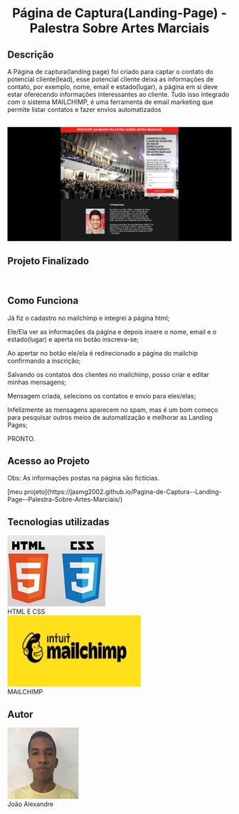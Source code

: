 <h1 align="center">  Página de Captura(Landing-Page) - Palestra Sobre Artes Marciais </h1>

<h2>Descrição</h2>
<p>A Página de captura(landing page) foi criado para captar o contato do potencial cliente(lead), esse potencial cliente deixa as informações de contato, por exemplo, nome, email e estado(lugar), a página em si deve estar oferecendo informações interessantes ao cliente. Tudo isso integrado com o sistema MAILCHIMP, é uma ferramenta de email marketing  que permite listar contatos e fazer envios automatizados</p><br>

<img src="https://github.com/Jasmg2002/Pagina-de-Captura--Landing-Page--Palestra-Sobre-Artes-Marciais/blob/main/image/photoPage.JPG">

<h2 color=green >Projeto Finalizado</h2><br>

<h2>Como Funciona</h2>
    <p>Já fiz o cadastro no mailchimp e integrei à página html;</p>
    <p>Ele/Ela ver as informações da página e depois insere o nome, email e o estado(lugar) e aperta no botão inscreva-se;</p>
    <p>Ao apertar no botão ele/ela é redirecionado a página do mailchip confirmando a inscrição;</p>
    <p>Salvando os contatos dos clientes no mailchimp, posso criar e editar minhas mensagens;</p>
    <p>Mensagem criada, seleciono os contatos e envio para eles/elas;</p>
    <p>Infelizmente as mensagens aparecem no spam, mas é um bom começo para pesquisar outros meios de automatização e melhorar as Landing Pages;</p>
    <p>PRONTO.</p>

<h2>Acesso ao Projeto</h2>
<p>Obs: As informações postas na página são fictícias.</p>
  [meu projeto](https://jasmg2002.github.io/Pagina-de-Captura--Landing-Page--Palestra-Sobre-Artes-Marciais/)
  
<h2>Tecnologias utilizadas</h2>
<div>
  <img width=220px height=160px src="./image/html_css.jpg"><br>
  <span>HTML E CSS</span>
</div> 
<div>
  <img width=300px height=160px src="./image/mailchimp.jpg"><br>
  <span>MAILCHIMP</span>
</div>

<h2>Autor</h2>
<div>
  <img width=160px height=160px src="./image/minha_foto.jpg">
  <br>
  <span>João Alexandre</span>
</di>
  
